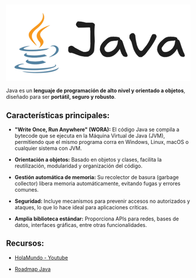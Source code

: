 ![Java](readme.png)

Java es un **lenguaje de programación de alto nivel y orientado a objetos**, diseñado para ser **portátil, seguro y robusto**.

## **Características principales**:

* **"Write Once, Run Anywhere" (WORA):**
  El código Java se compila a bytecode que se ejecuta en la Máquina Virtual de Java (JVM), permitiendo que el mismo programa corra en Windows, Linux, macOS o cualquier sistema con JVM.

* **Orientación a objetos:**
  Basado en objetos y clases, facilita la reutilización, modularidad y organización del código.

* **Gestión automática de memoria:**
  Su recolector de basura (garbage collector) libera memoria automáticamente, evitando fugas y errores comunes.

* **Seguridad:**
  Incluye mecanismos para prevenir accesos no autorizados y ataques, lo que lo hace ideal para aplicaciones críticas.

* **Amplia biblioteca estándar:**
  Proporciona APIs para redes, bases de datos, interfaces gráficas, entre otras funcionalidades.

## **Recursos**:

* [HolaMundo - Youtube](https://youtu.be/b0NHh8RNWK4)

* [Roadmap Java](https://roadmap.sh/java)
